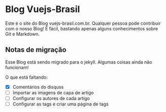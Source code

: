 

# Blog Vuejs-Brasil

Este é o site do Blog vuejs-brasil.com.br. Qualquer pessoa pode contribuir com o nosso Blog! É fácil, bastando apenas alguns conhecimentos sobre Git e Markdown. 


## Notas de migração

Esse Blog está sendo migrado para o jekyll. Algumas coisas ainda não funcionam! 

O que está faltando:

- [x] Comentários do disquss
- [ ] Importar as imagens de capa de artigo
- [ ] Configurar os autores de cada artigo
- [ ] Configurar as tags e criar uma página de tags
